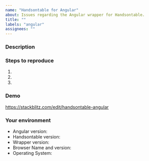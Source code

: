 ```yaml
---
name: "Handsontable for Angular"
about: Issues regarding the Angular wrapper for Handsontable.
title: ""
labels: "angular"
assignees: ""
---
```


### Description
<!--- Tell us what happens and what should happen -->

### Steps to reproduce
<!--- Provide steps to reproduce this issue -->
1.
2.
3.

### Demo
<!--- Provide a link to a live example on Stackblitz -->
https://stackblitz.com/edit/handsontable-angular

### Your environment
* Angular version:
* Handsontable version:
* Wrapper version:
* Browser Name and version:
* Operating System:
